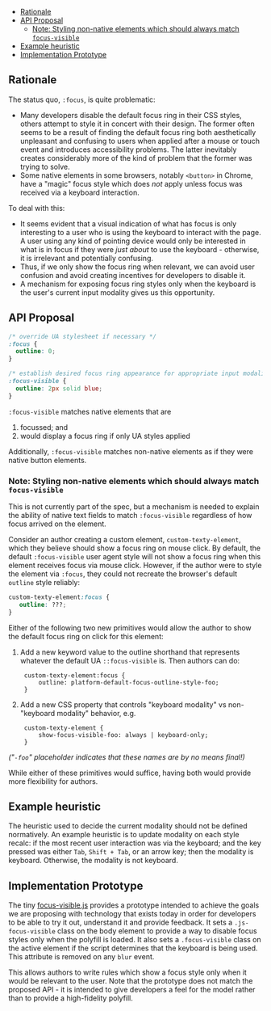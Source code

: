 - [Rationale](#rationale)
- [API Proposal](#api-proposal)
  * [Note: Styling non-native elements which should always match `focus-visible`](#note--styling-non-native-elements-which-should-always-match--focus-visible-)
- [Example heuristic](#example-heuristic)
- [Implementation Prototype](#implementation-prototype)

## Rationale

The status quo, `:focus`, is quite problematic:

- Many developers disable the default focus ring in their CSS styles,
  others attempt to style it in concert with their design.
  The former often seems to be a result of finding the default focus ring
  both aesthetically unpleasant and confusing to users
  when applied after a mouse or touch event and introduces accessibility problems.
  The latter inevitably creates considerably more of the kind of problem that the former was trying to solve.
- Some native elements in some browsers,
  notably `<button>` in Chrome,
  have a "magic" focus style which does _not_ apply
  unless focus was received via a keyboard interaction.

To deal with this:
- It seems evident that a visual indication of what has focus
  is only interesting to a user who is using the keyboard
  to interact with the page.
  A user using any kind of pointing device
  would only be interested in what is in focus
  if they were _just about_ to use the keyboard -
  otherwise, it is irrelevant and potentially confusing.
- Thus, if we only show the focus ring when relevant,
  we can avoid user confusion
  and avoid creating incentives for developers to disable it.
- A mechanism for exposing focus ring styles
  only when the keyboard is the user's current input modality
  gives us this opportunity.

## API Proposal

```css
/* override UA stylesheet if necessary */
:focus {
  outline: 0;
}

/* establish desired focus ring appearance for appropriate input modalities */
:focus-visible {
  outline: 2px solid blue;
}
```

`:focus-visible` matches native elements that are
1. focussed; and
2. would display a focus ring if only UA styles applied

Additionally, `:focus-visible` matches non-native elements as if they were
native button elements.

### Note: Styling non-native elements which should always match `focus-visible`


This is not currently part of the spec,
but a mechanism is needed to explain the ability of native text fields
to match `:focus-visible` regardless of how focus arrived on the element.

Consider an author creating a custom element, `custom-texty-element`,
which they believe should show a focus ring on mouse click.
By default, the default `:focus-visible` user agent style
will not show a focus ring when this element receives focus via mouse click.
However, if the author were to style the element via `:focus`,
they could not recreate the browser's default `outline` style reliably:

```css
custom-texty-element:focus {
   outline: ???;
}
```

Either of the following two new primitives would allow the author to
show the default focus ring on click for this element:

1. Add a new keyword value to the outline shorthand that represents whatever the default UA `::focus-visible` is. Then authors can do:

        custom-texty-element:focus {
            outline: platform-default-focus-outline-style-foo;
        }

2. Add a new CSS property that controls "keyboard modality" vs non-"keyboard modality" behavior, e.g.

        custom-texty-element {
            show-focus-visible-foo: always | keyboard-only;
        }

_("`-foo`" placeholder indicates that these names are by no means final!)_

While either of these primitives would suffice,
having both would provide more flexibility for authors.

## Example heuristic

The heuristic used to decide the current modality should not be defined
normatively. An example heuristic is to update modality on each style recalc:
if the most recent user interaction was via the keyboard;
and the key pressed was either `Tab`, `Shift + Tab`, or an arrow key;
then the modality is keyboard. Otherwise,
the modality is not keyboard.

## Implementation Prototype

The tiny
[focus-visible.js](http://wicg.github.io/focus-ring/src/focus-visible.js)
provides a prototype intended to achieve the goals we are proposing
with technology that exists today
in order for developers to be able to try it out, understand it and provide feedback.
It sets a `.js-focus-visible` class on the body element
to provide a way to disable focus styles only when the polyfill is loaded.
It also sets a `.focus-visible` class on the active element
if the script determines that the keyboard is being used.
This attribute is removed on any `blur` event.

This allows authors to write rules
which show a focus style only when it would be relevant to the user.
Note that the prototype does not match the proposed API -
it is intended to give developers a feel for the model
rather than to provide a high-fidelity polyfill.
